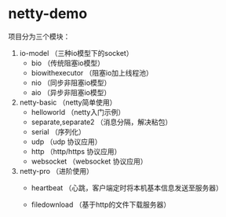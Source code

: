 # netty-demo
项目分为三个模块：

 1. io-model （三种io模型下的socket）
    - bio （传统阻塞io模型）
    - biowithexecutor （阻塞io加上线程池）
    - nio （同步非阻塞io模型）
    - aio （异步非阻塞io模型）
 2. netty-basic （netty简单使用）
    - helloworld （netty入门示例）
    - separate,separate2 （消息分隔，解决粘包）
    - serial （序列化）
    - udp （udp 协议应用）
    - http （http/https 协议应用）
    - websocket （websocket 协议应用）
 3. netty-pro （进阶使用）
    - heartbeat （心跳，客户端定时将本机基本信息发送至服务器）
    
    - filedownload （基于http的文件下载服务器）

